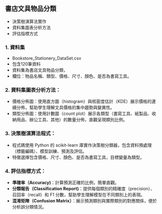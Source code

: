 ## 書店文具物品分類
- 決策樹演算法實作
- 資料集圖表分析方法
- 評估指標方式

### 1. 資料集
- Bookstore_Stationery_DataSet.csv
- 包含120筆資料
- 資料集為書店文具物品分類，
- 欄位：物品名稱、類型、價格、尺寸、顏色、是否為書寫工具。

### 2. 資料集圖表分析方法：
- 價格分佈圖：使用直方圖（histogram）與核密度估計（KDE）展示價格的連續分佈，幫助學生理解文具價格的集中趨勢與變異性。
- 類型分佈圖：使用計數圖（count plot）展示各類型（書寫工具、紙製品、收納用品、辦公工具、其他）的數量分佈，直觀呈現類別比例。

### 3. 決策樹演算法程式：
- 程式碼使用 Python 的 scikit-learn 庫實作決策樹分類器，包含資料預處理（標籤編碼）、模型訓練、預測及評估。
- 特徵選擇包含價格、尺寸、顏色、是否為書寫工具，目標變量為類型。

### 4. 評估指標方式：

- **準確率（Accuracy)**：計算預測正確的比例，簡單直觀。
- **分類報告（Classification Report)**：提供每個類別的精確度（precision）、召回率（recall）和 F1 分數，幫助學生理解模型在不同類別上的表現。
- **混淆矩陣（Confusion Matrix）**：展示預測類別與實際類別的對應關係，便於分析誤分類情況。

